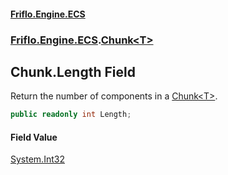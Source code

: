 #### [Friflo.Engine.ECS](index.md 'index')
### [Friflo.Engine.ECS](Friflo.Engine.ECS.md 'Friflo.Engine.ECS').[Chunk&lt;T&gt;](Chunk_T_.md 'Friflo.Engine.ECS.Chunk<T>')

## Chunk<T>.Length Field

Return the number of components in a [Chunk&lt;T&gt;](Chunk_T_.md 'Friflo.Engine.ECS.Chunk<T>').

```csharp
public readonly int Length;
```

#### Field Value
[System.Int32](https://docs.microsoft.com/en-us/dotnet/api/System.Int32 'System.Int32')